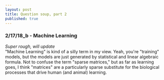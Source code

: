 ```yaml
---
layout: post
title: Question soup, part 2
published: true
---
```

### 2/17/18_b - Machine Learning
_Super rough, will update_  
"Machine Learning" is kind of a silly term in my view. Yeah, you're "training" models, but the models are just generated by statistical and linear algebraic formula. Not to confuse the term "sparse matrices," but as far as learning goes, I think "matrices" are a particularly sparse substitute for the biological processes that drive human (and animal) learning.
